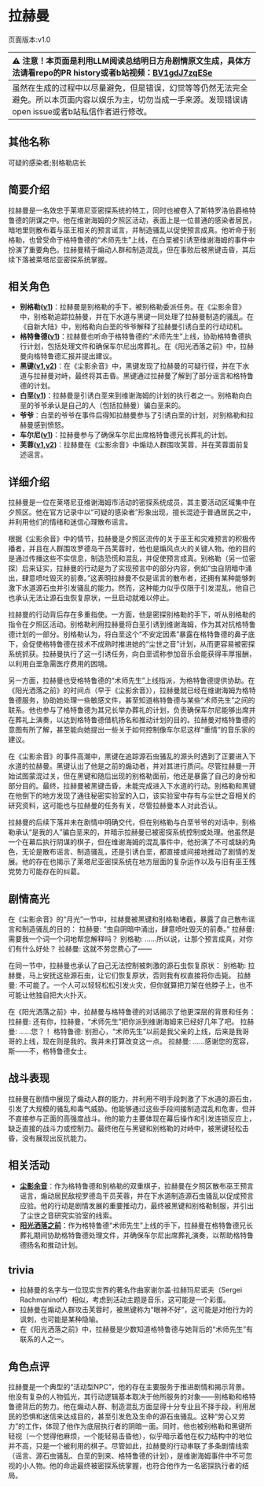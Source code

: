 # 拉赫曼
页面版本:v1.0
 

| :warning: 注意！本页面是利用LLM阅读总结明日方舟剧情原文生成，具体方法请看repo的PR history或者b站视频：[BV1gdJ7zqESe](https://www.bilibili.com/video/BV1gdJ7zqESe/)         |
|:----------------------------|
| 虽然在生成的过程中以尽量避免，但是错误，幻觉等等仍然无法完全避免。所以本页面内容以娱乐为主，切勿当成一手来源。发现错误请open issue或者b站私信作者进行修改。|



## 其他名称
可疑的感染者;别格勒店长
## 简要介绍
拉赫曼是一名效忠于莱塔尼亚密探系统的特工，同时也被卷入了斯特罗洛伯爵格特鲁德的阴谋之中。他在维谢海姆的夕照区活动，表面上是一位普通的感染者居民，暗地里则散布着与巫王相关的预言谣言，并制造骚乱以促使预言成真。他听命于别格勒，也曾受命于格特鲁德的“术师先生”上线，在白垩被引诱至维谢海姆的事件中扮演了重要角色。拉赫曼精于煽动人群和制造混乱，但在事败后被黑键击昏，其后续下落被莱塔尼亚密探系统掌握。
## 相关角色
-   **别格勒([v1](extended_char_bie_ge_lei.md))**：拉赫曼是别格勒的手下，被别格勒委派任务。在《尘影余音》中，别格勒追踪拉赫曼，并在下水道与黑键一同处理了拉赫曼制造的骚乱。在《自新大陆》中，别格勒向白垩的爷爷解释了拉赫曼引诱白垩的行动动机。
-   **格特鲁德([v1](extended_char_ge_te_lu_de.md))**：拉赫曼也听命于格特鲁德的“术师先生”上线，协助格特鲁德执行计划，包括处理文件和确保车尔尼出席葬礼。在《阳光洒落之前》中，拉赫曼向格特鲁德汇报并提出建议。
-   **黑键([v1](char_4046_ebnhlz.md),[v2](../char_v3/char_4046_ebnhlz.md))**：在《尘影余音》中，黑键发现了拉赫曼的可疑行径，并在下水道与拉赫曼对峙，最终将其击昏。黑键通过拉赫曼了解到了部分谣言和格特鲁德的计划。
-   **白垩([v1](extended_char_bai_e.md))**：拉赫曼是引诱白垩来到维谢海姆的计划的执行者之一。别格勒向白垩的爷爷承认是自己的人（包括拉赫曼）骗白垩来的。
-   **爷爷**：白垩的爷爷在事件后得知拉赫曼参与了引诱白垩的计划，对别格勒和拉赫曼感到愤怒。
-   **车尔尼([v1](char_4047_pianst.md))**：拉赫曼参与了确保车尔尼出席格特鲁德兄长葬礼的计划。
-   **芙蓉([v1](char_120_hibisc.md),[v2](../char_v3/char_120_hibisc.md))**：拉赫曼在《尘影余音》中煽动人群围攻芙蓉，并在芙蓉面前复述谣言。
## 详细介绍
拉赫曼是一位在莱塔尼亚维谢海姆市活动的密探系统成员，其主要活动区域集中在夕照区。他在官方记录中以“可疑的感染者”形象出现，擅长混迹于普通居民之中，并利用他们的情绪和迷信心理散布谣言。

根据《尘影余音》中的情节，拉赫曼是夕照区流传的关于巫王和灾难预言的积极传播者，并且在人群围攻罗德岛干员芙蓉时，他也是煽风点火的关键人物。他的目的是通过传播这些不实信息，制造恐慌和混乱，并促使预言成真。别格勒（另一位密探）后来证实，拉赫曼的行动是为了实现预言中的部分内容，例如“虫自阴暗中涌出，肆意喷吐毁灭的前奏。”这表明拉赫曼不仅是谣言的散布者，还拥有某种能够刺激下水道源石虫并引发骚乱的能力。然而，这种能力似乎仅限于引发混乱，他自己也承认无法让源石虫恢复原状，一旦启动就难以停止。

拉赫曼的行动背后存在多重指使。一方面，他是密探别格勒的手下，听从别格勒的指令在夕照区活动。别格勒利用拉赫曼将白垩引诱到维谢海姆，作为其对抗格特鲁德计划的一部分。别格勒认为，将白垩这个“不安定因素”暴露在格特鲁德的鼻子底下，会促使格特鲁德在技术不成熟时推进她的“尘世之音”计划，从而更容易被密探系统抓获。拉赫曼执行了这一引诱任务，向白垩谎称参加音乐会能获得丰厚报酬，以利用白垩急需医疗费用的困境。

另一方面，拉赫曼也受格特鲁德的“术师先生”上线指派，为格特鲁德提供协助。在《阳光洒落之前》的时间点（早于《尘影余音》），拉赫曼就已经在维谢海姆为格特鲁德服务，协助她处理一些敏感文件，甚至知道格特鲁德与某些“术师先生”之间的联系。他也参与了格特鲁德为其兄长举办葬礼的计划，负责确保车尔尼能够出席并在葬礼上演奏，以达到格特鲁德借机扬名和推动计划的目的。拉赫曼对格特鲁德的意图有所了解，甚至能向她提出一些关于如何控制像车尔尼这样“重情”的音乐家的建议。

在《尘影余音》的事件高潮中，黑键在追踪源石虫骚乱的源头时遇到了正要进入下水道的拉赫曼。黑键认出了他是之前的煽动者，并对其进行质问。尽管拉赫曼一开始试图蒙混过关，但在黑键和随后出现的别格勒面前，他还是暴露了自己的身份和部分目的。最终，拉赫曼被黑键击昏，未能完成进入下水道的行动。别格勒和黑键在他倒下的地方发现了通往秘密实验室的入口，该实验室中存有与尘世之音相关的研究资料，这可能也与拉赫曼的任务有关，尽管拉赫曼本人对此否认。

拉赫曼的后续下落并未在剧情中明确交代，但在别格勒与白垩爷爷的对话中，别格勒承认“是我的人”骗白垩来的，并暗示拉赫曼已被密探系统控制或处理。他虽然是一个在幕后执行阴谋的棋子，但在维谢海姆的混乱事件中，他扮演了不可或缺的角色，无论是散布谣言、制造骚乱，还是引诱白垩，都直接或间接地推动了剧情的发展。他的存在也揭示了莱塔尼亚密探系统在地方层面的复杂运作以及与旧有巫王残党势力可能存在的纠葛。
## 剧情高光
在《尘影余音》的“月光”一节中，拉赫曼被黑键和别格勒堵截，暴露了自己散布谣言和制造骚乱的目的：
拉赫曼: “虫自阴暗中涌出，肆意喷吐毁灭的前奏。”
拉赫曼: 需要我一个词一个词地帮您解释吗？
别格勒: ......所以说，让那个预言成真，对你们有什么好处？
拉赫曼: 这就不劳您费心了——

在同一节中，拉赫曼也承认了自己无法控制被刺激的源石虫恢复原状：
别格勒: 拉赫曼，马上安抚这些源石虫，让它们恢复原状，否则我有权直接将你击毙。
拉赫曼: 不可能了。一个人可以轻轻松松引发火灾，但你就算把刀架在他脖子上，也不可能让他独自把大火扑灭。

在《阳光洒落之前》中，拉赫曼与格特鲁德的对话揭示了他更深层的背景和任务：
拉赫曼: 还有你，拉赫曼，“术师先生”把你派到维谢海姆来已经好几年了吧。
拉赫曼: ......您？！
格特鲁德: 别担心，“术师先生”以前是我父亲的上线，后来是我哥哥的上线，现在则是我的。我并未打算改变这一点。
拉赫曼: ......感谢您的宽容，斯——不，格特鲁德女士。
## 战斗表现
拉赫曼在剧情中展现了煽动人群的能力，并利用不明手段刺激了下水道的源石虫，引发了大规模的骚乱和毒气威胁。他能够通过这些手段间接制造混乱和危害，但并不直接参与正面的高强度战斗。他的能力主要体现在幕后操作和引发连锁反应上，缺乏直接的战斗力或控制力。最终他在与黑键和别格勒的对峙中，被黑键轻松击昏，没有展现出反抗能力。
## 相关活动
-   **[尘影余音](../stories/act18side.md)**：作为格特鲁德和别格勒的双重棋子，拉赫曼在夕照区散布巫王预言谣言，煽动居民敌视罗德岛干员芙蓉，并在下水道制造源石虫骚乱以促成预言应验。他的行动是剧情发展的重要推动力，最终被黑键和别格勒制服，并引出了尘世之音研究实验室的线索。
-   **[阳光洒落之前](../stories/story_pianst_set_2.md)**：作为格特鲁德“术师先生”上线的手下，拉赫曼在格特鲁德兄长葬礼期间协助格特鲁德处理文件，并确保车尔尼出席葬礼演奏，以帮助格特鲁德扬名和推动计划。
## trivia
-   拉赫曼的名字与一位现实世界的著名作曲家谢尔盖·拉赫玛尼诺夫（Sergei Rachmaninoff）相似，考虑到活动主题是音乐，这可能是一个彩蛋。
-   拉赫曼在煽动人群攻击芙蓉时，被黑键称为“眼神不好”，这可能是对他行为的讽刺，也可能是某种隐喻。
-   在《阳光洒落之前》中，拉赫曼是少数知道格特鲁德与她背后的“术师先生”有联系的人之一。
## 角色点评
拉赫曼是一个典型的“活动型NPC”，他的存在主要服务于推进剧情和揭示背景。他没有复杂的人物弧光，其行动逻辑基本取决于他所服务的对象——别格勒和格特鲁德背后的势力。他在煽动人群、制造混乱方面显得十分专业且不择手段，利用居民的恐惧和迷信来达成目的，甚至引发危及生命的源石虫骚乱。这种“劳心又劳力”的工作，体现了他作为底层执行者的阴暗一面。同时，他也被别格勒和黑键所轻视（一个觉得他麻烦，一个能轻易击昏他），似乎暗示着他在权力结构中的地位并不高，只是一个被利用的棋子。尽管如此，拉赫曼的行动串联了多条剧情线索（谣言、源石虫骚乱、白垩的到来、格特鲁德的计划），是维谢海姆事件中不可忽视的小人物。他的命运最终被密探系统掌握，也符合他作为一名密探执行者的结局。